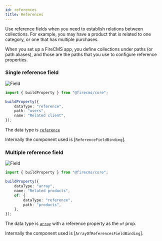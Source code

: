 ```yaml
---
id: references
title: References
---
```


Use reference fields when you need to establish relations between collections.
For example, you may have a product that is related to one category, or one
that has multiple purchases.

When you set up a FireCMS app, you define collections under paths (or path
aliases), and those are the paths that you use to configure reference
properties.

### Single reference field

![Field](/img/fields/Reference.png)

```typescript jsx
import { buildProperty } from "@firecms/core";

buildProperty({
    dataType: "reference",
    path: "users",
    name: "Related client",
});
```

The data type is [`reference`](../config/reference)

Internally the component used
is [`ReferenceFieldBinding`].

### Multiple reference field

![Field](/img/fields/Multi_reference.png)

```typescript jsx
import { buildProperty } from "@firecms/core";

buildProperty({
    dataType: "array",
    name: "Related products",
    of: {
        dataType: "reference",
        path: "products",
    },
});
```

The data type is [`array`](../config/array) with a reference
property as the `of` prop.

Internally the component used
is [`ArrayOfReferencesFieldBinding`].
